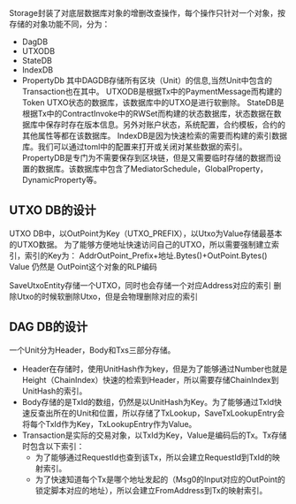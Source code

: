 Storage封装了对底层数据库对象的增删改查操作，每个操作只针对一个对象，按存储的对象功能不同，分为：
* DagDB
* UTXODB
* StateDB
* IndexDB
* PropertyDb
其中DAGDB存储所有区块（Unit）的信息,当然Unit中包含的Transaction也在其中。
UTXODB是根据Tx中的PaymentMessage而构建的Token UTXO状态的数据库，该数据库中的UTXO是进行软删除。
StateDB是根据Tx中的ContractInvoke中的RWSet而构建的状态数据库，状态数据在数据库中保存时存在版本信息。另外对账户状态，系统配置，合约模板，合约的其他属性等都在该数据库。
IndexDB是因为快速检索的需要而构建的索引数据库。我们可以通过toml中的配置来打开或关闭对某些数据的索引。
PropertyDB是专门为不需要保存到区块链，但是又需要临时存储的数据而设置的数据库。该数据库中包含了MediatorSchedule，GlobalProperty，DynamicProperty等。


## UTXO DB的设计
UTXO DB中，以OutPoint为Key（UTXO_PREFIX），以Utxo为Value存储最基本的UTXO数据。
为了能够方便地址快速访问自己的UTXO，所以需要强制建立索引，索引的Key为：
AddrOutPoint_Prefix+地址.Bytes()+OutPoint.Bytes()
Value 仍然是 OutPoint这个对象的RLP编码

SaveUtxoEntity存储一个UTXO，同时也会存储一个对应Address对应的索引
删除Utxo的时候软删除Utxo，但是会物理删除对应的索引



## DAG DB的设计

一个Unit分为Header，Body和Txs三部分存储。

* Header在存储时，使用UnitHash作为key，但是为了能够通过Number也就是Height（ChainIndex）快速的检索到Header，所以需要存储ChainIndex到UnitHash的索引。
* Body存储的是TxId的数组，仍然是以UnitHash为Key。为了能够通过TxId快速反查出所在的Unit和位置，所以存储了TxLookup，SaveTxLookupEntry会将每个TxId作为Key，TxLookupEntry作为Value。
* Transaction是实际的交易对象，以TxId为Key，Value是编码后的Tx。Tx存储时包含以下索引：
    * 为了能够通过RequestId也查到该Tx，所以会建立RequestId到TxId的映射索引。
    * 为了快速知道每个Tx是哪个地址发起的（Msg0的Input对应的OutPoint的锁定脚本对应的地址），所以会建立FromAddress到Tx的映射索引。
